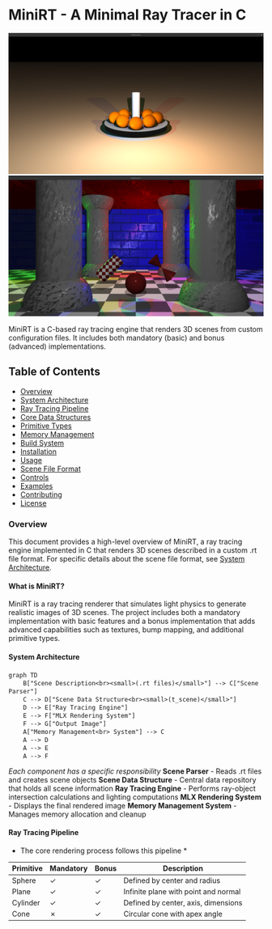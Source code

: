 # MiniRT - A Minimal Ray Tracer in C

![MiniRT Banner](https://github.com/helgh/MiniRT_1337/blob/master/Screenshot%20from%202025-05-17%2018-29-59.png)
![MiniRT Banner](https://github.com/helgh/MiniRT_1337/blob/master/Screenshot%20from%202025-05-17%2018-35-26.png)

MiniRT is a C-based ray tracing engine that renders 3D scenes from custom configuration files. It includes both mandatory (basic) and bonus (advanced) implementations.

## Table of Contents
- [Overview](#Overview)
- [System Architecture](#system-architecture)
- [Ray Tracing Pipeline](#ray-tracing-pipeline)
- [Core Data Structures](#core-data-structures)
- [Primitive Types](#primitive-types)
- [Memory Management](#memory-management)
- [Build System](#build-system)
- [Installation](#installation)
- [Usage](#usage)
- [Scene File Format](#scene-file-format)
- [Controls](#controls)
- [Examples](#examples)
- [Contributing](#contributing)
- [License](#license)

### Overview
This document provides a high-level overview of MiniRT, a ray tracing engine implemented in C that renders 3D scenes described in a custom .rt file format. For specific details about the scene file format, see [System Architecture](#system-architecture).

#### What is MiniRT?
MiniRT is a ray tracing renderer that simulates light physics to generate realistic images of 3D scenes. The project includes both a mandatory implementation with basic features and a bonus implementation that adds advanced capabilities such as textures, bump mapping, and additional primitive types.

#### System Architecture

```mermaid
graph TD
    B["Scene Description<br><small>(.rt files)</small>"] --> C["Scene Parser"]
    C --> D["Scene Data Structure<br><small>(t_scene)</small>"]
    D --> E["Ray Tracing Engine"]
    E --> F["MLX Rendering System"]
    F --> G["Output Image"]
    A["Memory Management<br> System"] --> C
    A --> D
    A --> E
    A --> F
```

*Each component has a specific responsibility*
**Scene Parser**
    - Reads .rt files and creates scene objects
**Scene Data Structure**
    - Central data repository that holds all scene information
**Ray Tracing Engine** 
    - Performs ray-object intersection calculations and lighting computations
**MLX Rendering System**
    - Displays the final rendered image
**Memory Management System**
    - Manages memory allocation and cleanup

#### Ray Tracing Pipeline
* The core rendering process follows this pipeline *

| Primitive  | Mandatory | Bonus | Description                          |
|------------|-----------|-------|--------------------------------------|
| Sphere     | ✓         | ✓     | Defined by center and radius         |
| Plane      | ✓         | ✓     | Infinite plane with point and normal |
| Cylinder   | ✓         | ✓     | Defined by center, axis, dimensions  |
| Cone       | ✗         | ✓     | Circular cone with apex angle        |
